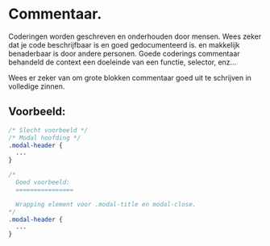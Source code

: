 Commentaar.
=====================

Coderingen worden geschreven en onderhouden door mensen. Wees zeker dat je code beschrijfbaar is
en goed gedocumenteerd is. en makkelijk benaderbaar is door andere personen. Goede coderings commentaar behandeld de
context een doeleinde van een functie, selector, enz...

Wees er zeker van om grote blokken commentaar goed uit te schrijven in volledige zinnen.

## Voorbeeld:

```css
/* Slecht voorbeeld */
/* Modal hoofding */
.modal-header {
  ...
}

/*
  Goed voorbeeld:
  ================

  Wrapping element voor .modal-title en modal-close.
*/
.modal-header {
  ...
}
```
